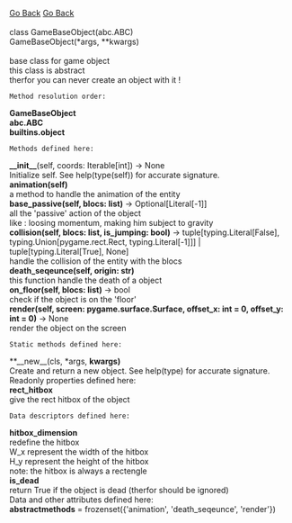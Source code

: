 [Go Back][index]
[Go Back][index]<br>
<br>
class GameBaseObject(abc.ABC)<br>
   	GameBaseObject(*args, **kwargs)<br>
 <br>
base class for game object<br>
this class is abstract<br>
therfor you can never create an object with it !<br>


	Method resolution order:


**GameBaseObject**<br>
**abc.ABC**<br>
**builtins.object**<br>


	Methods defined here:


**\_\_init\_\_**(self, coords: Iterable[int]) -> None<br>
Initialize self.  See help(type(self)) for accurate signature.<br>
**animation(self)**<br>
a method to handle the animation of the entity<br>
**base_passive(self, blocs: list)** -> Optional[Literal[-1]]<br>
all the 'passive' action of the object<br>
like : loosing momentum, making him subject to gravity<br>
**collision(self, blocs: list, is_jumping: bool)** -> tuple[typing.Literal[False], typing.Union[pygame.rect.Rect, typing.Literal[-1]]] | tuple[typing.Literal[True], None]<br>
handle the collision of the entity with the blocs<br>
**death_seqeunce(self, origin: str)**<br>
this function handle the death of a object<br>
**on_floor(self, blocs: list)** -> bool<br>
check if the object is on the 'floor'<br>
**render(self, screen: pygame.surface.Surface, offset_x: int = 0, offset_y: int = 0)** -> None<br>
render the object on the screen<br>


	Static methods defined here:


**\_\_new\_\_(cls, *args, **kwargs)**<br>
Create and return a new object.  See help(type) for accurate signature.<br>
Readonly properties defined here:<br>
**rect_hitbox**<br>
give the rect hitbox of the object<br>


	Data descriptors defined here:


**hitbox_dimension**<br>
redefine the hitbox<br>
W_x represent the width of the hitbox<br>
H_y represent the height of the hitbox<br>
note: the hitbox is always a rectengle<br>
**is_dead**<br>
return True if the object is dead (therfor should be ignored)<br>
Data and other attributes defined here:<br>
__abstractmethods__ = frozenset({'animation', 'death_seqeunce', 'render'})<br>
<br>

[index]: ./index_FR.md